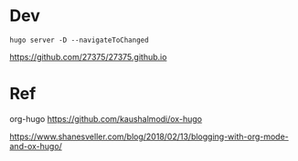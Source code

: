 # Dev

```
hugo server -D --navigateToChanged
```

https://github.com/27375/27375.github.io

# Ref

org-hugo
https://github.com/kaushalmodi/ox-hugo

https://www.shanesveller.com/blog/2018/02/13/blogging-with-org-mode-and-ox-hugo/

